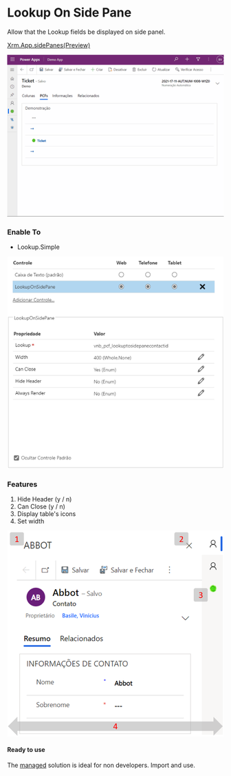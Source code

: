 # Lookup On Side Pane

Allow that the Lookup fields be displayed on side panel.

[Xrm.App.sidePanes(Preview)](https://docs.microsoft.com/en-us/powerapps/developer/model-driven-apps/clientapi/create-app-side-panes)

![alt text](https://github.com/VinnyDyn/LookupOnSidePane/blob/main/images/control-demo.gif)

### Enable To
- Lookup.Simple

![alt text](https://github.com/VinnyDyn/LookupOnSidePane/blob/master/images/control-config.png)

### Features
1. Hide Header (y / n)
2. Can Close (y / n)
3. Display table's icons
4. Set width

![alt text](https://github.com/VinnyDyn/LookupOnSidePane/blob/master/images/control-config-features.png)

#### Ready to use
The [managed](https://github.com/VinnyDyn/LookupOnSidePane/releases/tag/0.1.0.0) solution is ideal for non developers. Import and use.
